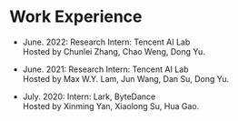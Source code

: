 # Work Experience

- June. 2022: Research Intern: Tencent AI Lab
<br />Hosted by Chunlei Zhang, Chao Weng, Dong Yu.

- June. 2021: Research Intern: Tencent AI Lab
<br />Hosted by Max W.Y. Lam, Jun Wang, Dan Su, Dong Yu.
      
- July. 2020: Intern: Lark, ByteDance
<br />Hosted by Xinming Yan, Xiaolong Su, Hua Gao.